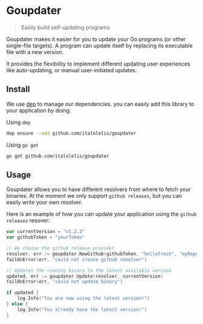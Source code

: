 # Goupdater

> Easily build self-updating programs

Goupdater makes it easier for you to update your Go programs (or other single-file targets). A program can update itself by replacing its executable file with a new version.

It provides the flexibility to implement different updating user experiences like auto-updating, or manual user-initiated updates.

## Install

We use [dep]() to manage our dependencies. you can easily add this library to your application by doing:

Using `dep`

```sh
dep ensure --add github.com/italolelis/goupdater
```

Using `go get`

```sh
go get github.com/italolelis/goupdater
```

## Usage

Goupdater allows you to have different resolvers from where to fetch your binaries. At the moment we only support `github releases`, but you can easily write your own resolver.

Here is an example of how you can update your application using the `github releases` resover:

```go
var currentVersion = "v1.2.3"
var githubToken = "yourToken"

// We choose the github release provider
resolver, err := goupdater.NewGithub(githubToken, "hellofresh", "myRepo")
failOnError(err, "could not create github resolver")

// Updates the running binary to the latest available version
updated, err := goupdater.Update(resolver, currentVersion)
failOnError(err, "could not update binary")

if updated {
    log.Info("You are now using the latest version!")
} else {
    log.Info("You already have the latest version!")
}
```
